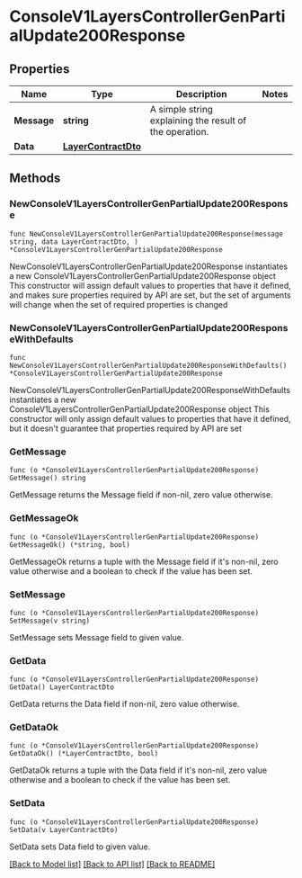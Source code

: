# ConsoleV1LayersControllerGenPartialUpdate200Response

## Properties

Name | Type | Description | Notes
------------ | ------------- | ------------- | -------------
**Message** | **string** | A simple string explaining the result of the operation. | 
**Data** | [**LayerContractDto**](LayerContractDto.md) |  | 

## Methods

### NewConsoleV1LayersControllerGenPartialUpdate200Response

`func NewConsoleV1LayersControllerGenPartialUpdate200Response(message string, data LayerContractDto, ) *ConsoleV1LayersControllerGenPartialUpdate200Response`

NewConsoleV1LayersControllerGenPartialUpdate200Response instantiates a new ConsoleV1LayersControllerGenPartialUpdate200Response object
This constructor will assign default values to properties that have it defined,
and makes sure properties required by API are set, but the set of arguments
will change when the set of required properties is changed

### NewConsoleV1LayersControllerGenPartialUpdate200ResponseWithDefaults

`func NewConsoleV1LayersControllerGenPartialUpdate200ResponseWithDefaults() *ConsoleV1LayersControllerGenPartialUpdate200Response`

NewConsoleV1LayersControllerGenPartialUpdate200ResponseWithDefaults instantiates a new ConsoleV1LayersControllerGenPartialUpdate200Response object
This constructor will only assign default values to properties that have it defined,
but it doesn't guarantee that properties required by API are set

### GetMessage

`func (o *ConsoleV1LayersControllerGenPartialUpdate200Response) GetMessage() string`

GetMessage returns the Message field if non-nil, zero value otherwise.

### GetMessageOk

`func (o *ConsoleV1LayersControllerGenPartialUpdate200Response) GetMessageOk() (*string, bool)`

GetMessageOk returns a tuple with the Message field if it's non-nil, zero value otherwise
and a boolean to check if the value has been set.

### SetMessage

`func (o *ConsoleV1LayersControllerGenPartialUpdate200Response) SetMessage(v string)`

SetMessage sets Message field to given value.


### GetData

`func (o *ConsoleV1LayersControllerGenPartialUpdate200Response) GetData() LayerContractDto`

GetData returns the Data field if non-nil, zero value otherwise.

### GetDataOk

`func (o *ConsoleV1LayersControllerGenPartialUpdate200Response) GetDataOk() (*LayerContractDto, bool)`

GetDataOk returns a tuple with the Data field if it's non-nil, zero value otherwise
and a boolean to check if the value has been set.

### SetData

`func (o *ConsoleV1LayersControllerGenPartialUpdate200Response) SetData(v LayerContractDto)`

SetData sets Data field to given value.



[[Back to Model list]](../README.md#documentation-for-models) [[Back to API list]](../README.md#documentation-for-api-endpoints) [[Back to README]](../README.md)



